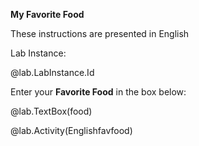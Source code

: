 **My Favorite Food**

These instructions are presented in English

Lab Instance: 

@lab.LabInstance.Id

Enter your **Favorite Food** in the box below:

@lab.TextBox(food)

@lab.Activity(Englishfavfood)
